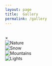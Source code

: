 ```yaml
---
layout: page
title:  Gallery
permalink: /gallery
---
```

<br>

<!-- The expanding image container -->
<div class="container-2">
  <!-- Close the image -->
  <span onclick="this.parentElement.style.display='none'" class="closebtn">&times;</span>

  <!-- Expanded image -->
  <img id="expandedImg" style="width:100%">

  <!-- Image text -->
  <div id="imgtext"></div>
</div>
<div class="row">
  <div class="column">
    <img src="/hadriana/img/iamd002.jpg" alt="Nature" onclick="myFunction(this);">
  </div>
  <div class="column">
    <img src="/hadriana/img/iamd005.jpg" alt="Snow" onclick="myFunction(this);">
  </div>
  <div class="column">
    <img src="/hadriana/img/iamd003.jpg" alt="Mountains" onclick="myFunction(this);">
  </div>
  <div class="column">
    <img src="/hadriana/img/tapestry2.jpg" alt="Lights" onclick="myFunction(this);">
  </div>
</div>
<script>
function myFunction(imgs) {
  // Get the expanded image
  var expandImg = document.getElementById("expandedImg");
  // Get the image text
  var imgText = document.getElementById("imgtext");
  // Use the same src in the expanded image as the image being clicked on from the grid
  expandImg.src = imgs.src;
  // Use the value of the alt attribute of the clickable image as text inside the expanded image
  imgText.innerHTML = imgs.alt;
  // Show the container element (hidden with CSS)
  expandImg.parentElement.style.display = "block";
}
</script>